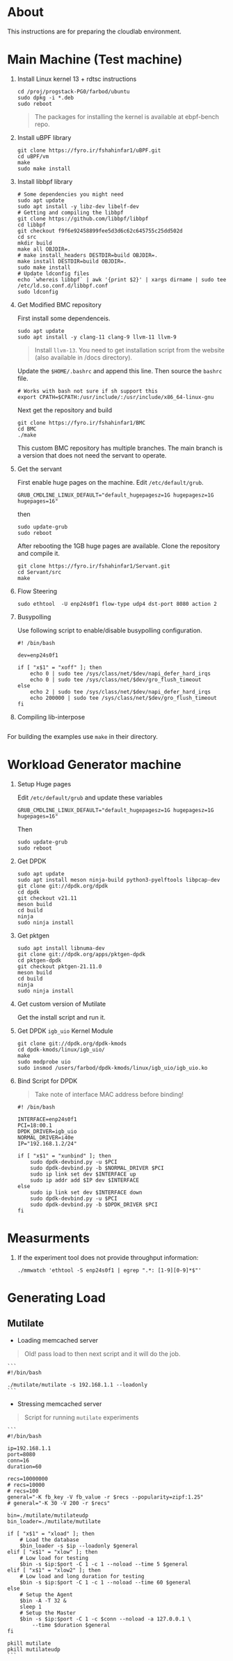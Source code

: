 # About

This instructions are for preparing the cloudlab environment.

# Main Machine (Test machine)

1. Install Linux kernel 13 + rdtsc instructions

    ```
    cd /proj/progstack-PG0/farbod/ubuntu
    sudo dpkg -i *.deb
    sudo reboot
    ```
    > The packages for installing the kernel is available at ebpf-bench repo.

2. Install uBPF library

    ```
    git clone https://fyro.ir/fshahinfar1/uBPF.git
    cd uBPF/vm
    make
    sudo make install
    ```

3. Install libbpf library

    ```
    # Some dependencies you might need
    sudo apt update
    sudo apt install -y libz-dev libelf-dev
    # Getting and compiling the libbpf
    git clone https://github.com/libbpf/libbpf
    cd libbpf
    git checkout f9f6e92458899fee5d3d6c62c645755c25dd502d
    cd src
    mkdir build
    make all OBJDIR=.
    # make install_headers DESTDIR=build OBJDIR=.
    make install DESTDIR=build OBJDIR=.
    sudo make install
    # Update ldconfig files
    echo `whereis libbpf` | awk '{print $2}' | xargs dirname | sudo tee /etc/ld.so.conf.d/libbpf.conf
    sudo ldconfig
    ```

4. Get Modified BMC repository

    First install some dependenceis.

    ```
    sudo apt update
    sudo apt install -y clang-11 clang-9 llvm-11 llvm-9
    ```
    > Install `llvm-13`. You need to get installation script from the website (also available in /docs directory).

    Update the `$HOME/.bashrc` and append this line. Then source the `bashrc` file.

    ```
    # Works with bash not sure if sh support this
    export CPATH=$CPATH:/usr/include/:/usr/include/x86_64-linux-gnu
    ```

    Next get the repository and build

    ```
    git clone https://fyro.ir/fshahinfar1/BMC
    cd BMC
    ./make
    ```

    This custom BMC repository has multiple branches. The main branch is a version
    that does not need the servant to operate.

5. Get the servant

    First enable huge pages on the machine. Edit `/etc/default/grub`.

    ```
    GRUB_CMDLINE_LINUX_DEFAULT="default_hugepagesz=1G hugepagesz=1G hugepages=16"
    ```

    then

    ```
    sudo update-grub
    sudo reboot
    ```

    After rebooting the 1GB huge pages are available. Clone the repository and
    compile it.

    ```
    git clone https://fyro.ir/fshahinfar1/Servant.git
    cd Servant/src
    make
    ```

6. Flow Steering

    ```
    sudo ethtool  -U enp24s0f1 flow-type udp4 dst-port 8080 action 2
    ```

7. Busypolling

   Use following script to enable/disable busypolling configuration.

    ```
    #! /bin/bash

    dev=enp24s0f1

    if [ "x$1" = "xoff" ]; then
        echo 0 | sudo tee /sys/class/net/$dev/napi_defer_hard_irqs
        echo 0 | sudo tee /sys/class/net/$dev/gro_flush_timeout
    else
        echo 2 | sudo tee /sys/class/net/$dev/napi_defer_hard_irqs
        echo 200000 | sudo tee /sys/class/net/$dev/gro_flush_timeout
    fi
    ```

8. Compiling lib-interpose

    ```
    ```

For building the examples use `make` in their directory.

# Workload Generator machine

1. Setup Huge pages

    Edit `/etc/default/grub` and update these variables

    ```
    GRUB_CMDLINE_LINUX_DEFAULT="default_hugepagesz=1G hugepagesz=1G hugepages=16"
    ```

    Then

    ```
    sudo update-grub
    sudo reboot
    ```

2. Get DPDK

    ```
    sudo apt update
    sudo apt install meson ninja-build python3-pyelftools libpcap-dev
    git clone git://dpdk.org/dpdk
    cd dpdk
    git checkout v21.11
    meson build
    cd build
    ninja
    sudo ninja install
    ```

3. Get pktgen

    ```
    sudo apt install libnuma-dev
    git clone git://dpdk.org/apps/pktgen-dpdk
    cd pktgen-dpdk
    git checkout pktgen-21.11.0
    meson build
    cd build
    ninja
    sudo ninja install
    ```

4. Get custom version of Mutilate

    Get the install script and run it.

5. Get DPDK `igb_uio` Kernel Module

    ```
    git clone git://dpdk.org/dpdk-kmods
    cd dpdk-kmods/linux/igb_uio/
    make
    sudo modprobe uio
    sudo insmod /users/farbod/dpdk-kmods/linux/igb_uio/igb_uio.ko
    ```

6. Bind Script for DPDK

    > Take note of interface MAC address before binding!

    ```
    #! /bin/bash

    INTERFACE=enp24s0f1
    PCI=18:00.1
    DPDK_DRIVER=igb_uio
    NORMAL_DRIVER=i40e
    IP="192.168.1.2/24"

    if [ "x$1" = "xunbind" ]; then
        sudo dpdk-devbind.py -u $PCI
        sudo dpdk-devbind.py -b $NORMAL_DRIVER $PCI
        sudo ip link set dev $INTERFACE up
        sudo ip addr add $IP dev $INTERFACE
    else
        sudo ip link set dev $INTERFACE down
        sudo dpdk-devbind.py -u $PCI
        sudo dpdk-devbind.py -b $DPDK_DRIVER $PCI
    fi
    ```

# Measurments

1. If the experiment tool does not provide throughput information:

    ```
    ./mmwatch 'ethtool -S enp24s0f1 | egrep ".*: [1-9][0-9]*$"'
    ```

# Generating Load

## Mutilate

* Loading memcached server

> Old! pass load to then next script and it will do the job.

    ```
    #!/bin/bash

    ./mutilate/mutilate -s 192.168.1.1 --loadonly
    ```

* Stressing memcached server

> Script for running `mutilate` experiments

    ```
    #!/bin/bash

    ip=192.168.1.1
    port=8080
    conn=16
    duration=60

    recs=10000000
    # recs=10000
    # recs=100
    general="-K fb_key -V fb_value -r $recs --popularity=zipf:1.25"
    # general="-K 30 -V 200 -r $recs"

    bin=./mutilate/mutilateudp
    bin_loader=./mutilate/mutilate

    if [ "x$1" = "xload" ]; then
        # Load the database
        $bin_loader -s $ip --loadonly $general
    elif [ "x$1" = "xlow" ]; then
        # Low load for testing
        $bin -s $ip:$port -C 1 -c 1 --noload --time 5 $general
    elif [ "x$1" = "xlow2" ]; then
        # Low load and long duration for testing
        $bin -s $ip:$port -C 1 -c 1 --noload --time 60 $general
    else
        # Setup the Agent
        $bin -A -T 32 &
        sleep 1
        # Setup the Master
        $bin -s $ip:$port -C 1 -c $conn --noload -a 127.0.0.1 \
            --time $duration $general
    fi

    pkill mutilate
    pkill mutilateudp
    ```

